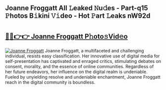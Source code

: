 ## Joanne Froggatt All 𝙻eaked 𝙽u𝚍es - Part-q15 𝙿hotos B𝚒kini 𝚅𝚒deo - Hot 𝙿art 𝙻eaks nW92d

# <h2><a href="http://ld5t4p.urlbe.top/?page=Joanne+Froggatt">🔗🔗👉👉 Joanne Froggatt P𝚑oto𝚜Vid𝚎o</a></h2>

[![Joanne Froggatt](https://i.imgur.com/eBuTRDB.gif)](http://ld5t4p.urlbe.top/?page=Joanne+Froggatt)
Joanne Froggatt, a multifaceted and challenging individual, resists easy classification. Her innovative use of digital media for self-presentation has captivated and enraged critics, stimulating debates on consent, morality, and the essence of online communities. Regardless of her future endeavors, her influence on the digital realm is undeniable. Fueled by unyielding resolve and undeniable enchantment, Joanne Froggatt reach in the digital community is boundless.
